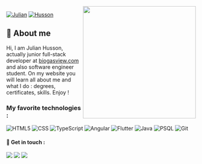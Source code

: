 <img align="right" width="300" src="https://i2.wp.com/allhtaccess.info/wp-content/uploads/2018/03/programming.gif?fit=1281%2C716&ssl=1" />

[![Julian](https://img.shields.io/badge/Julian%20-%23323330.svg?&style=for-the-badge&logo=badges&logoColor=black&color=0000FF)]()
[![Husson](https://img.shields.io/badge/husson%20-%23323330.svg?&style=for-the-badge&logo=cards%20estrelas&logoColor=black&color=FFFF00)]()

## 👨 About me
<p>Hi, I am Julian Husson, actually junior full-stack developer at <a href="https://biogasview.com">biogasview.com</a> and also software engineer student. 
On my website you will learn all about me and what I do : degrees, certificates, skills. Enjoy !</p>

### My favorite technologies :
![HTML5](https://img.shields.io/badge/-HTML5-333333?style=flat&logo=HTML5)
![CSS](https://img.shields.io/badge/-CSS-333333?style=flat&logo=CSS3&logoColor=1572B6)
![TypeScript](https://img.shields.io/badge/-TypeScript-333333?style=flat&logo=typescript&logoColor=00599C)
![Angular](https://img.shields.io/badge/-Angular-333333?style=flat&logo=angular&logoColor=dd1b16)
![Flutter](https://img.shields.io/badge/-Flutter-333333?style=flat&logo=flutter)
![Java](https://img.shields.io/badge/-Java-333333?style=flat&logo=Java&logoColor=007396)
![PSQL](https://img.shields.io/badge/-PostgreSQL-333333?style=flat&logo=postgresql)
![Git](https://img.shields.io/badge/-Git-333333?style=flat&logo=Git)

#### 📲 Get in touch :
<p align="left">
 <a href="mailto:julian.husson@icloud.com" alt="Yahoo">
  <img src="https://img.shields.io/badge/-Yahoo-430297?style=flat-square&labelColor=430297&logo=yahoo&logoColor=white&link=julian.husson@icloud.com" /></a>
  
<a href="https://www.linkedin.com/in/julian-husson-692067152/" alt="Linkedin">
  <img src="https://img.shields.io/badge/-Linkedin-0e76a8?style=flat-square&logo=Linkedin&logoColor=white&link=https://www.linkedin.com/in/julian-husson-692067152/" /></a>

  <a href="https://codepen.io/Julianh1805" alt="Instagram">
  <img src="https://img.shields.io/badge/-Codepen-grey?style=flat-square&labelColor=grey&logo=codepen&logoColor=white&link=https://codepen.io/Julianh1805"/></a>
</p>


